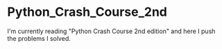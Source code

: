 # Python_Crash_Course_2nd

I'm currently reading "Python Crash Course 2nd edition" and here I push the problems I solved.
